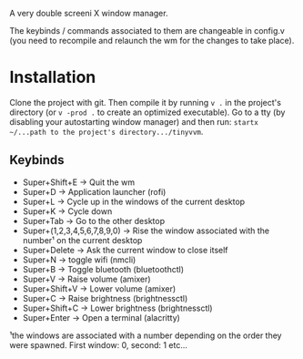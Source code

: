A very double screeni X window manager.

The keybinds / commands associated to them are changeable in config.v (you need to recompile and relaunch the wm for the changes to take place).

# Installation

Clone the project with git. Then compile it by running `v .` in the project's directory (or `v -prod .` to create an optimized executable). Go to a tty (by disabling your autostarting window manager) and then run: `startx ~/...path to the project's directory.../tinyvvm`.

## Keybinds 

- Super+Shift+E -> Quit the wm
- Super+D -> Application launcher (rofi)
- Super+L -> Cycle up in the windows of the current desktop
- Super+K -> Cycle down 
- Super+Tab -> Go to the other desktop
- Super+(1,2,3,4,5,6,7,8,9,0) -> Rise the window associated with the number¹ on the current desktop
- Super+Delete -> Ask the current window to close itself
- Super+N -> toggle wifi (nmcli)
- Super+B -> Toggle bluetooth (bluetoothctl)
- Super+V -> Raise volume (amixer)
- Super+Shift+V -> Lower volume (amixer)
- Super+C -> Raise brightness (brightnessctl)
- Super+Shift+C -> Lower brightness (brightnessctl)
- Super+Enter -> Open a terminal (alacritty)

¹the windows are associated with a number depending on the order they were spawned. First window: 0, second: 1 etc... 
